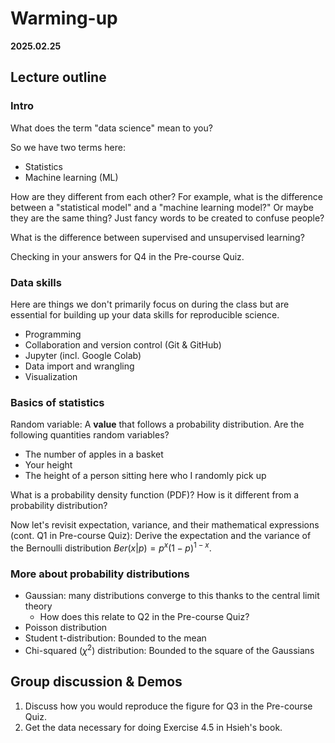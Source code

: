 # Warming-up

**2025.02.25**

<!-- **2024.02.20** -->

## Lecture outline

### Intro

What does the term "data science" mean to you?

So we have two terms here:
- Statistics
- Machine learning (ML)
<!-- - Data science -->
How are they different from each other? For example, what is the difference between a "statistical model" and a "machine learning model?" Or maybe they are the same thing? Just fancy words to be created to confuse people?

<!-- What is "learning" as in machine learning? -->

What is the difference between supervised and unsupervised learning?

Checking in your answers for Q4 in the Pre-course Quiz.

### Data skills

Here are things we don't primarily focus on during the class but are essential for building up your data skills for reproducible science.

- Programming
- Collaboration and version control (Git & GitHub)
- Jupyter (incl. Google Colab)
- Data import and wrangling
- Visualization

### Basics of statistics 

Random variable: A **value** that follows a probability distribution. Are the following quantities random variables?
- The number of apples in a basket
- Your height
- The height of a person sitting here who I randomly pick up
<!-- - Today’s temperature -->
<!-- - The number I get by rolling a die -->

What is a probability density function (PDF)? How is it different from a probability distribution?

Now let's revisit expectation, variance, and their mathematical expressions (cont. Q1 in Pre-course Quiz): Derive the expectation and the variance of the Bernoulli distribution $Ber(x|p) = p^x(1-p)^{1-x}$.

### More about probability distributions

- Gaussian: many distributions converge to this thanks to the central limit theory
  - How does this relate to Q2 in the Pre-course Quiz?
- Poisson distribution
- Student t-distribution: Bounded to the mean
- Chi-squared ($\chi^2$) distribution: Bounded to the square of the Gaussians

## Group discussion & Demos

1. Discuss how you would reproduce the figure for Q3 in the Pre-course Quiz.
2. Get the data necessary for doing Exercise 4.5 in Hsieh's book.